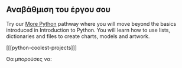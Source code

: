 
## Αναβάθμιση του έργου σου


Try our [More Python](https://projects.raspberrypi.org/en/pathways/more-python) pathway where you will move beyond the basics introduced in Introduction to Python. You will learn how to use lists, dictionaries and files to create charts, models and artwork.

[[[python-coolest-projects]]]

Θα μπορούσες να:


